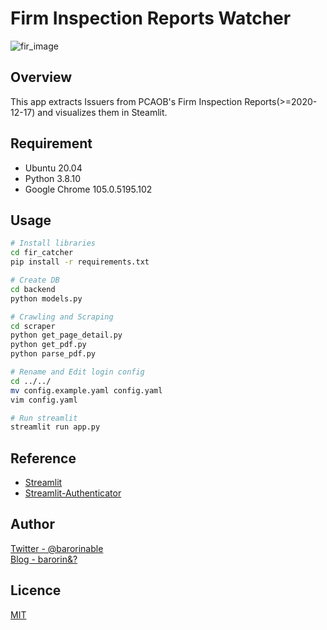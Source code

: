 # Firm Inspection Reports Watcher

![fir_image](https://user-images.githubusercontent.com/38820722/191781580-df7775af-d25a-478d-b378-8f3d724196fc.png)

## Overview

This app extracts Issuers from PCAOB's Firm Inspection Reports(>=2020-12-17) and visualizes them in Steamlit.

## Requirement

- Ubuntu 20.04
- Python 3.8.10
- Google Chrome 105.0.5195.102

## Usage

```bash
# Install libraries
cd fir_catcher
pip install -r requirements.txt

# Create DB
cd backend
python models.py

# Crawling and Scraping
cd scraper
python get_page_detail.py
python get_pdf.py
python parse_pdf.py

# Rename and Edit login config
cd ../../
mv config.example.yaml config.yaml
vim config.yaml

# Run streamlit
streamlit run app.py
```

## Reference

- [Streamlit](https://streamlit.io/)
- [Streamlit-Authenticator](https://github.com/mkhorasani/Streamlit-Authenticator)

## Author

[Twitter - @barorinable](https://twitter.com/barorinable)  
[Blog - barorin&?](https://barorin-to.com)

## Licence

[MIT](https://github.com/barorin/fir_watcher/blob/master/LICENSE)

